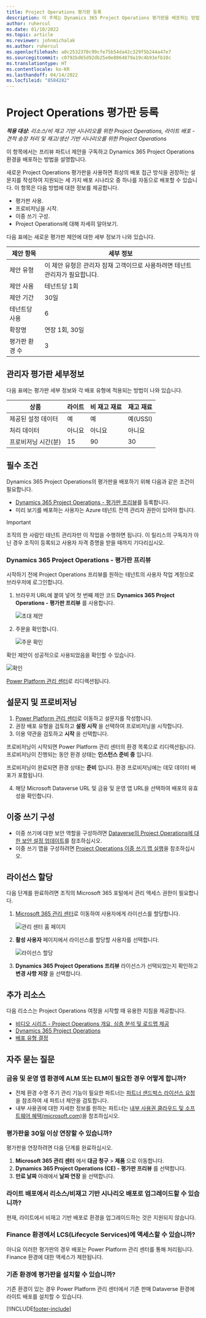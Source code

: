 ```yaml
---
title: Project Operations 평가판 등록
description: 이 주제는 Dynamics 365 Project Operations 평가판을 배포하는 방법에 대한 정보를 제공합니다.
author: ruhercul
ms.date: 01/10/2022
ms.topic: article
ms.reviewer: johnmichalak
ms.author: ruhercul
ms.openlocfilehash: a0c2532370c99cfe75b54da42c329f5b244a47e7
ms.sourcegitcommit: c0792bd65d92db25e0e8864879a19c4b93efb10c
ms.translationtype: HT
ms.contentlocale: ko-KR
ms.lasthandoff: 04/14/2022
ms.locfileid: "8584282"
---
```

# <a name="sign-up-for-project-operations-trials"></a>Project Operations 평가판 등록 

_**적용 대상:** 리소스/비 재고 기반 시나리오를 위한 Project Operations, 라이트 배포 - 견적 송장 처리 및 재고/생산 기반 시나리오를 위한 Project Operations_ 



이 항목에서는 프리뷰 파트너 제안을 구독하고 Dynamics 365 Project Operations 환경을 배포하는 방법을 설명합니다.

새로운 Project Operations 평가판을 사용하면 최상의 배포 접근 방식을 권장하는 설문지를 작성하여 지원되는 세 가지 배포 시나리오 중 하나를 자동으로 배포할 수 있습니다. 이 항목은 다음 방법에 대한 정보를 제공합니다.

- 평가판 사용.
- 프로비저닝을 시작.
- 이중 쓰기 구성.
- Project Operations에 대해 자세히 알아보기. 

다음 표에는 새로운 평가판 제안에 대한 세부 정보가 나와 있습니다.

| **제안 항목**               | **세부 정보**                                  |
|------------------------------|----------------------------------------------|
| 제안 유형                   | 이 제안 유형은 관리자 잠재 고객이므로 사용하려면 테넌트 관리자가 필요합니다. |
| 제안 사용                    | 테넌트당 1회                          |
| 제안 기간               | 30일                             |
| 테넌트당 사용       | 6                                            |
| 확장명                    | 연장 1회, 30일               |
| 평가판 환경 수 | 3                                            |


## <a name="admin-trial-details"></a>관리자 평가판 세부정보
다음 표에는 평가판 세부 정보와 각 배포 유형에 적용되는 방법이 나와 있습니다.

| **상품**                      | **라이트**                                     | **비 재고 재료** | **재고 재료** |
|-------------------------------|----------------------------------------------|---------------------------|-----------------------|
| 제공된 설정 데이터           | 예                                          | 예                       | 예(USSI)            |
| 처리 데이터            | 아니요                                           | 아니요                        | 아니요                    |
| 프로비저닝 시간(분)  | 15                                           | 90                        | 30                    |
 
## <a name="prerequisites"></a>필수 조건
Dynamics 365 Project Operations의 평가판을 배포하기 위해 다음과 같은 조건이 필요합니다.

- [Dynamics 365 Project Operations - 평가판 프리뷰](https://www.aka.ms/try-po)를 등록합니다.
- 미리 보기를 배포하는 사용자는 Azure 테넌트 전역 관리자 권한이 있어야 합니다.

> [!IMPORTANT]
> 조직의 한 사람인 테넌트 관리자만 이 작업을 수행하면 됩니다. 이 릴리스의 구독자가 아닌 경우 조직이 등록되고 사용자 자격 증명을 받을 때까지 기다리십시오.

### <a name="dynamics-365-project-operations---preview-trial"></a>Dynamics 365 Project Operations - 평가판 프리뷰 

시작하기 전에 Project Operations 프리뷰를 원하는 테넌트의 사용자 작업 계정으로 브라우저에 로그인합니다.

1. 브라우저 URL에 붙여 넣어 첫 번째 제안 코드 **Dynamics 365 Project Operations - 평가판 프리뷰** 를 사용합니다.

    ![초대 제안](./media/16RedeemFirstOfferNew.png)

2. 주문을 확인합니다.

    ![주문 확인](./media/17ConfirmOrderNew.png)

  확인 제안이 성공적으로 사용되었음을 확인할 수 있습니다.

   ![확인](./media/18OrderConfirmationNew.png)

  [Power Platform 관리 센터](https://admin.powerplatform.microsoft.com/projectoperationstrial)로 리디렉션됩니다.

## <a name="questionnaire-and-provisioning"></a>설문지 및 프로비저닝

1.  [Power Platform 관리 센터](https://admin.powerplatform.com/projectoperationstrial)로 이동하고 설문지를 작성합니다.  
2.  권장 배포 유형을 검토하고 **설정 시작** 을 선택하여 프로비저닝을 시작합니다.
3.  이용 약관을 검토하고 **시작** 을 선택합니다.

   프로비저닝이 시작되면 Power Platform 관리 센터의 환경 목록으로 리디렉션됩니다. 프로비저닝이 진행되는 동안 환경 상태는 **인스턴스 준비 중** 입니다.
 
  프로비저닝이 완료되면 환경 상태는 **준비** 입니다. 환경 프로비저닝에는 데모 데이터 배포가 포함됩니다.
 
4.  해당 Microsoft Dataverse URL 및 금융 및 운영 앱 URL을 선택하여 배포의 유효성을 확인합니다.

## <a name="configuring-dual-write"></a>이중 쓰기 구성
- 이중 쓰기에 대한 보안 역할을 구성하려면 [Dataverse의 Project Operations에 대한 보안 설정 업데이트](resource-provision-new-environment.md)를 참조하십시오.
- 이중 쓰기 맵을 구성하려면 [Project Operations 이중 쓰기 맵 실행](resource-provision-new-environment.md#run-project-operations-dual-write-maps)을 참조하십시오.

## <a name="assign-licenses"></a>라이선스 할당

다음 단계를 완료하려면 조직의 Microsoft 365 포털에서 관리 액세스 권한이 필요합니다.

1. [Microsoft 365 관리 센터](https://portal.office.com/)로 이동하여 사용자에게 라이선스를 할당합니다.

   ![관리 센터 홈 페이지](./media/14AdminPortal.png)

2. **활성 사용자** 페이지에서 라이선스를 할당할 사용자를 선택합니다.

   ![라이선스 할당](./media/15AssignLicenses.png)

3. **Dynamics 365 Project Operations 프리뷰** 라이선스가 선택되었는지 확인하고 **변경 사항 저장** 을 선택합니다.

## <a name="additional-resources"></a>추가 리소스

다음 리소스는 Project Operations 여정을 시작할 때 유용한 지침을 제공합니다.

- [비디오 시리즈 - Project Operations 개요, 심층 분석 및 로드맵 제공](https://youtube.com/playlist?list=PLcakwueIHoT_LJ3Fr1tHnkPk5lioqE6uH)
- [Dynamics 365 Project Operations](/learn/modules/examine-dynamics-365-project-operations/)
- [배포 유형 결정](determine-deployment-type.md)

## <a name="frequently-asked-questions"></a>자주 묻는 질문

### <a name="what-if-i-require-alm-or-elm-for-my-finance-and-operations-apps-environment"></a>금융 및 운영 앱 환경에 ALM 또는 ELM이 필요한 경우 어떻게 합니까?

- 전체 환경 수명 주기 관리 기능이 필요한 파트너는 [파트너 샌드박스 라이선스 요청](https://experience.dynamics.com/requestlicense)을 참조하여 새 파트너 제안을 검토합니다. 
- 내부 사용권에 대한 자세한 정보를 원하는 파트너는 [내부 사용권 클라우드 및 소프트웨어 혜택(microsoft.com)](https://partner.microsoft.com/membership/internal-use-software)을 참조하십시오.

### <a name="can-i-extend-my-trial-beyond-30-days"></a>평가판을 30일 이상 연장할 수 있습니까?
평가판을 연장하려면 다음 단계를 완료하십시오.

1. **Microsoft 365 관리 센터** 에서 **대금 청구** > **제품** 으로 이동합니다.
2. **Dynamics 365 Project Operations (CE) - 평가판 프리뷰** 를 선택합니다.
3. **만료 날짜** 아래에서 **날짜 연장** 을 선택합니다.

### <a name="can-i-upgrade-from-the-lite-deployment-to-the-resourcenon-stocked-based-scenario-deployment"></a>라이트 배포에서 리소스/비재고 기반 시나리오 배포로 업그레이드할 수 있습니까?
현재, 라이트에서 비재고 기반 배포로 환경을 업그레이드하는 것은 지원되지 않습니다.

### <a name="can-i-access-lifecycle-services-lcs-for-my-finance-environments"></a>Finance 환경에서 LCS(Lifecycle Services)에 액세스할 수 있습니까?  
아니요 이러한 평가판의 경우 배포는 Power Platform 관리 센터를 통해 처리됩니다. Finance 환경에 대한 액세스가 제한됩니다.

### <a name="can-i-install-my-trial-on-an-existing-environment"></a>기존 환경에 평가판을 설치할 수 있습니까?
기존 환경이 있는 경우 Power Platform 관리 센터에서 기존 판매 Dataverse 환경에 라이트 배포를 설치할 수 있습니다.

[!INCLUDE[footer-include](../includes/footer-banner.md)]
